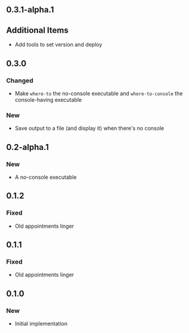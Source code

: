 ## 0.3.1-alpha.1

## Additional Items
- Add tools to set version and deploy


## 0.3.0

### Changed
- Make `where-to` the no-console executable and `where-to-console` the
  console-having executable

### New
- Save output to a file (and display it) when there's no console


## 0.2-alpha.1

### New
- A no-console executable


## 0.1.2

### Fixed
- Old appointments linger


## 0.1.1

### Fixed
- Old appointments linger


## 0.1.0

### New
- Initial implementation